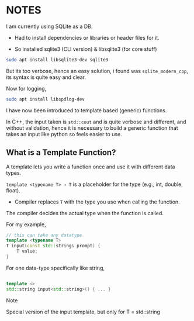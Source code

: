 
# NOTES

I am currently using SQLite as a DB.

- Had to install dependencies or libraries or header files for it.

- So installed sqlite3 (CLI version) & libsqlite3 (for core stuff)

```bash
sudo apt install libsqlite3-dev sqlite3
```

But its too verbose, hence an easy solution, i found was `sqlite_modern_cpp`, its syntax is quite easy and clear.

Now for logging,

```bash
sudo apt install libspdlog-dev
```

I have now been introduced to template based (generic) functions.

In C++, the input taken is `std::cout` and is quite verbose and different, and without validation, hence it is necessary to build a generic function that takes an input like python so feels easier to use.

## What is a Template Function?

A template lets you write a function once and use it with different data types.

`template <typename T> → T` is a placeholder for the type (e.g., int, double, float).

- Compiler replaces `T` with the type you use when calling the function.

The compiler decides the actual type when the function is called.

For my example,

```cpp
// this can take any datatype
template <typename T>
T input(const std::string& prompt) {
    T value;
}
```

For one data-type specifically like string,

```cpp

template <>
std::string input<std::string>() { ... }

```

> [!Note]
> Special version of the input <T> template, but only for T = std::string
